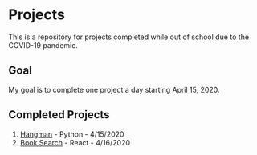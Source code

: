# Projects

This is a repository for projects completed while out of school due to the COVID-19 pandemic.

## Goal

My goal is to complete one project a day starting April 15, 2020.

## Completed Projects

1. [Hangman](hangman-py) - Python - 4/15/2020
1. [Book Search](booksearch-js/client) - React - 4/16/2020
